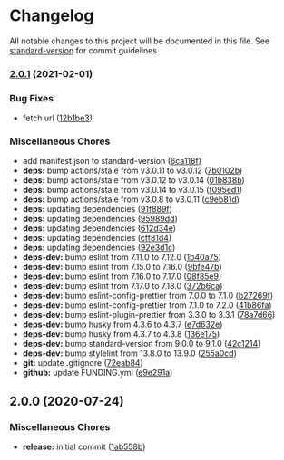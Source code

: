 # Changelog

All notable changes to this project will be documented in this file. See [standard-version](https://github.com/conventional-changelog/standard-version) for commit guidelines.

### [2.0.1](https://github.com/demartini/abreai-url-shortener/compare/v2.0.0...v2.0.1) (2021-02-01)


### Bug Fixes

* fetch url ([12b1be3](https://github.com/demartini/abreai-url-shortener/commit/12b1be312df78f7b02932894bc8c43c9655db35e))


### Miscellaneous Chores

* add manifest.json to standard-version ([6ca118f](https://github.com/demartini/abreai-url-shortener/commit/6ca118f2ae5884fb2be921c1004bddf88c98f2a3))
* **deps:** bump actions/stale from v3.0.11 to v3.0.12 ([7b0102b](https://github.com/demartini/abreai-url-shortener/commit/7b0102b37b4eb853f2ff418486cd0510067f2bf0))
* **deps:** bump actions/stale from v3.0.12 to v3.0.14 ([01b838b](https://github.com/demartini/abreai-url-shortener/commit/01b838bd172332bef5860f6b642d67abe21c7131))
* **deps:** bump actions/stale from v3.0.14 to v3.0.15 ([f095ed1](https://github.com/demartini/abreai-url-shortener/commit/f095ed123da56d404c0f5da3237a908ff93a5aa2))
* **deps:** bump actions/stale from v3.0.8 to v3.0.11 ([c9eb81d](https://github.com/demartini/abreai-url-shortener/commit/c9eb81ded5d86f1fa66d81128c5c9269bb6610a5))
* **deps:** updating dependencies ([91f889f](https://github.com/demartini/abreai-url-shortener/commit/91f889ff1b451a3a6afd6e0287ebe00f86497413))
* **deps:** updating dependencies ([95989dd](https://github.com/demartini/abreai-url-shortener/commit/95989dd32078e1f6b6ebd0b474e04026b5cc4829))
* **deps:** updating dependencies ([612d34e](https://github.com/demartini/abreai-url-shortener/commit/612d34e7fc7204793bcbae0dc8420801123f69e3))
* **deps:** updating dependencies ([cff81d4](https://github.com/demartini/abreai-url-shortener/commit/cff81d4a09908dce53401e06b3628ac002ea8e1a))
* **deps:** updating dependencies ([92e3d1c](https://github.com/demartini/abreai-url-shortener/commit/92e3d1cd69bc8822e68d40a2a0bc7f8bc03590d8))
* **deps-dev:** bump eslint from 7.11.0 to 7.12.0 ([1b40a75](https://github.com/demartini/abreai-url-shortener/commit/1b40a751cfdfb9162bb7e89cc5ead7c47e72b7f3))
* **deps-dev:** bump eslint from 7.15.0 to 7.16.0 ([9bfe47b](https://github.com/demartini/abreai-url-shortener/commit/9bfe47b643e844ef2a70390a65800ac159235568))
* **deps-dev:** bump eslint from 7.16.0 to 7.17.0 ([08f85e9](https://github.com/demartini/abreai-url-shortener/commit/08f85e97ed34cf7eb11e51714c6c5ce0f9250af3))
* **deps-dev:** bump eslint from 7.17.0 to 7.18.0 ([372b6ca](https://github.com/demartini/abreai-url-shortener/commit/372b6caf3e305cfe13902fae5c324c47183f75ab))
* **deps-dev:** bump eslint-config-prettier from 7.0.0 to 7.1.0 ([b27269f](https://github.com/demartini/abreai-url-shortener/commit/b27269f9c3a0b65cec6772934e86893575b07909))
* **deps-dev:** bump eslint-config-prettier from 7.1.0 to 7.2.0 ([41b86fa](https://github.com/demartini/abreai-url-shortener/commit/41b86fa56e1b085a74f23c1520f8603cbfa062ee))
* **deps-dev:** bump eslint-plugin-prettier from 3.3.0 to 3.3.1 ([78a7d66](https://github.com/demartini/abreai-url-shortener/commit/78a7d6663d04ccce509840373fa4095236742374))
* **deps-dev:** bump husky from 4.3.6 to 4.3.7 ([e7d632e](https://github.com/demartini/abreai-url-shortener/commit/e7d632e0a3dbf2671f0b1e2e8dd369ec78a39701))
* **deps-dev:** bump husky from 4.3.7 to 4.3.8 ([136e175](https://github.com/demartini/abreai-url-shortener/commit/136e175af52a29956ce2cb49377037169fe4c794))
* **deps-dev:** bump standard-version from 9.0.0 to 9.1.0 ([42c1214](https://github.com/demartini/abreai-url-shortener/commit/42c12145df205db45a16835bb1ee9e2f065c2010))
* **deps-dev:** bump stylelint from 13.8.0 to 13.9.0 ([255a0cd](https://github.com/demartini/abreai-url-shortener/commit/255a0cd853df2e8569649a8c5b18425aea1f4d6c))
* **git:** update .gitignore ([72eab84](https://github.com/demartini/abreai-url-shortener/commit/72eab84874ec61c29060ac07ac649c3497149480))
* **github:** update FUNDING.yml ([e9e291a](https://github.com/demartini/abreai-url-shortener/commit/e9e291a925862c15669d421da59ed06297ea3530))

## 2.0.0 (2020-07-24)


### Miscellaneous Chores

* **release:** initial commit ([1ab558b](https://github.com/demartini/abreai-url-shortener/commit/1ab558b72fca983b315766c93f9127e1b4c9c387))
